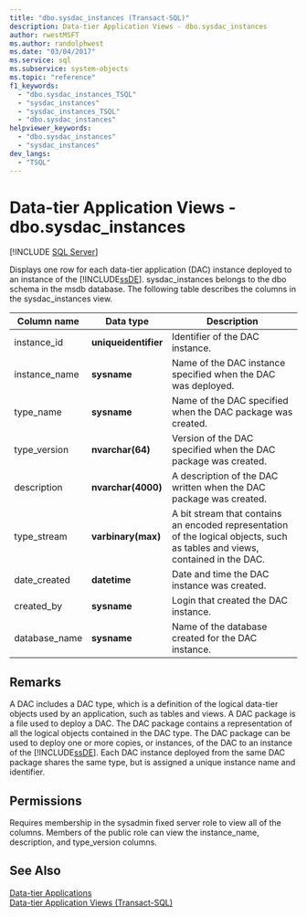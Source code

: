 ```yaml
---
title: "dbo.sysdac_instances (Transact-SQL)"
description: Data-tier Application Views - dbo.sysdac_instances
author: rwestMSFT
ms.author: randolphwest
ms.date: "03/04/2017"
ms.service: sql
ms.subservice: system-objects
ms.topic: "reference"
f1_keywords:
  - "dbo.sysdac_instances_TSQL"
  - "sysdac_instances"
  - "sysdac_instances_TSQL"
  - "dbo.sysdac_instances"
helpviewer_keywords:
  - "dbo.sysdac_instances"
  - "sysdac_instances"
dev_langs:
  - "TSQL"
---
```

# Data-tier Application Views - dbo.sysdac_instances
 [!INCLUDE [SQL Server](../../includes/applies-to-version/sqlserver.md)]

  Displays one row for each data-tier application (DAC) instance deployed to an instance of the [!INCLUDE[ssDE](../../includes/ssde-md.md)]. sysdac_instances belongs to the dbo schema in the msdb database. The following table describes the columns in the sysdac_instances view.  
  
|Column name|Data type|Description|  
|-----------------|---------------|-----------------|  
|instance_id|**uniqueidentifier**|Identifier of the DAC instance.|  
|instance_name|**sysname**|Name of the DAC instance specified when the DAC was deployed.|  
|type_name|**sysname**|Name of the DAC specified when the DAC package was created.|  
|type_version|**nvarchar(64)**|Version of the DAC specified when the DAC package was created.|  
|description|**nvarchar(4000)**|A description of the DAC written when the DAC package was created.|  
|type_stream|**varbinary(max)**|A bit stream that contains an encoded representation of the logical objects, such as tables and views, contained in the DAC.|  
|date_created|**datetime**|Date and time the DAC instance was created.|  
|created_by|**sysname**|Login that created the DAC instance.|  
|database_name|**sysname**|Name of the database created for the DAC instance.|  
  
## Remarks  
 A DAC includes a DAC type, which is a definition of the logical data-tier objects used by an application, such as tables and views. A DAC package is a file used to deploy a DAC. The DAC package contains a representation of all the logical objects contained in the DAC type. The DAC package can be used to deploy one or more copies, or instances, of the DAC to an instance of the [!INCLUDE[ssDE](../../includes/ssde-md.md)]. Each DAC instance deployed from the same DAC package shares the same type, but is assigned a unique instance name and identifier.  
  
## Permissions  
 Requires membership in the sysadmin fixed server role to view all of the columns. Members of the public role can view the instance_name, description, and type_version columns.  
  
## See Also  
 [Data-tier Applications](../../relational-databases/data-tier-applications/data-tier-applications.md)   
 [Data-tier Application Views &#40;Transact-SQL&#41;]()  
  
